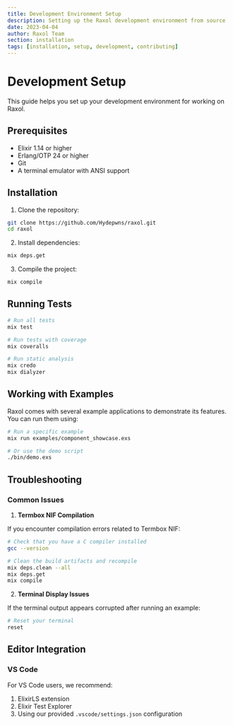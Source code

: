 ```yaml
---
title: Development Environment Setup
description: Setting up the Raxol development environment from source
date: 2023-04-04
author: Raxol Team
section: installation
tags: [installation, setup, development, contributing]
---
```


# Development Setup

This guide helps you set up your development environment for working on Raxol.

## Prerequisites

- Elixir 1.14 or higher
- Erlang/OTP 24 or higher
- Git
- A terminal emulator with ANSI support

## Installation

1. Clone the repository:

```bash
git clone https://github.com/Hydepwns/raxol.git
cd raxol
```

2. Install dependencies:

```bash
mix deps.get
```

3. Compile the project:

```bash
mix compile
```

## Running Tests

```bash
# Run all tests
mix test

# Run tests with coverage
mix coveralls

# Run static analysis
mix credo
mix dialyzer
```

## Working with Examples

Raxol comes with several example applications to demonstrate its features. You can run them using:

```bash
# Run a specific example
mix run examples/component_showcase.exs

# Or use the demo script
./bin/demo.exs
```

## Troubleshooting

### Common Issues

1. **Termbox NIF Compilation**

If you encounter compilation errors related to Termbox NIF:

```bash
# Check that you have a C compiler installed
gcc --version

# Clean the build artifacts and recompile
mix deps.clean --all
mix deps.get
mix compile
```

2. **Terminal Display Issues**

If the terminal output appears corrupted after running an example:

```bash
# Reset your terminal
reset
```

## Editor Integration

### VS Code

For VS Code users, we recommend:

1. ElixirLS extension
2. Elixir Test Explorer
3. Using our provided `.vscode/settings.json` configuration
